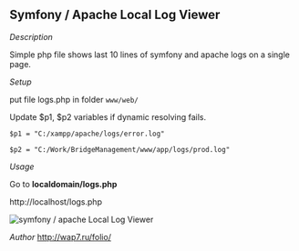 ## Symfony / Apache   Local Log Viewer

_Description_

Simple php file shows last 10 lines of symfony and apache logs on a single page.

_Setup_

put file logs.php in folder `www/web/` 

Update  $p1, $p2 variables  if dynamic resolving fails.

`$p1 = "C:/xampp/apache/logs/error.log"`

`$p2 = "C:/Work/BridgeManagement/www/app/logs/prod.log"`

_Usage_

Go to  **localdomain/logs.php**

http://localhost/logs.php


![ symfony / apache Local Log Viewer](https://raw.githubusercontent.com/lev-savranskiy/php-symfony-log-viewer/master/symfony-log-viewer.jpg)

_Author_
http://wap7.ru/folio/
